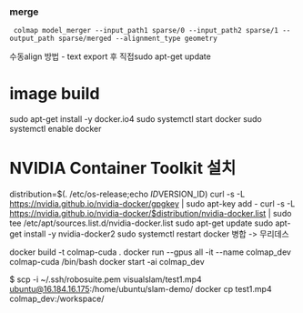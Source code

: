 


### merge
```
 colmap model_merger --input_path1 sparse/0 --input_path2 sparse/1 --output_path sparse/merged --alignment_type geometry 
```


수동align 방법 - text export 후 직접sudo apt-get update


# image build
sudo apt-get install -y docker.io4
sudo systemctl start docker
sudo systemctl enable docker

# NVIDIA Container Toolkit 설치
distribution=$(. /etc/os-release;echo $ID$VERSION_ID)
curl -s -L https://nvidia.github.io/nvidia-docker/gpgkey | sudo apt-key add -
curl -s -L https://nvidia.github.io/nvidia-docker/$distribution/nvidia-docker.list | sudo tee /etc/apt/sources.list.d/nvidia-docker.list
sudo apt-get update
sudo apt-get install -y nvidia-docker2
sudo systemctl restart docker 병합 -> 무리데스


docker build -t colmap-cuda .
docker run --gpus all -it --name colmap_dev colmap-cuda /bin/bash
docker start -ai colmap_dev

$ scp -i ~/.ssh/robosuite.pem visualslam/test1.mp4 ubuntu@16.184.16.175:/home/ubuntu/slam-demo/
docker cp test1.mp4 colmap_dev:/workspace/